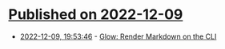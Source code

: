 # [Published on 2022-12-09](index.md)

* [2022-12-09, 19:53:46](https://news.ycombinator.com/item?id=33925741) - [Glow: Render Markdown on the CLI](https://github.com/charmbracelet/glow)
